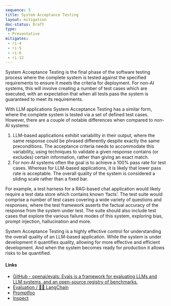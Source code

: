 ```yaml
---
sequence: 5
title: System Acceptance Testing
layout: mitigation
doc-status: Draft
type:
 - Preventative
mitigates:
 - ri-4
 - ri-5
 - ri-6
 - ri-12
---
```


System Acceptance Testing is the final phase of the software testing process where the complete system is tested against the specified requirements to ensure it meets the criteria for deployment. For non-AI systems, this will involve creating a number of test cases which are executed, with an expectation that when all tests pass the system is guaranteed to meet its requirements. 

With LLM applications System Acceptance Testing has a similar form, where the complete system is tested via a set of defined test cases. However, there are a couple of notable differences when compared to non-AI systems:

1. LLM-based applications exhibit variability in their output, where the same response could be phrased differently despite exactly the same preconditions. The acceptance criteria needs to accommodate this variability, using techniques to validate a given response contains (or excludes) certain information, rather than giving an exact match.
2. For non-AI systems often the goal is to achieve a 100% pass rate for test cases. Whereas for LLM-based applications, it is likely that lower pass rate is acceptable. The overall quality of the system is considered a sliding scale rather than a fixed bar.

For example, a test harness for a RAG-based chat application would likely require a test data store which contains known ‘facts’. The test suite would comprise a number of test cases covering a wide variety of questions and responses, where the test framework asserts the factual accuracy of the response from the system under test. The suite should also include test cases that explore the various failure modes of this system, exploring bias, prompt injection, hallucination and more.

System Acceptance Testing is a highly effective control for understanding the overall quality of an LLM-based application. While the system is under development it quantifies quality, allowing for more effective and efficient development. And when the system becomes ready for production it allows risks to be quantified.

#### Links

* [GitHub - openai/evals: Evals is a framework for evaluating LLMs and LLM systems, and an open-source registry of benchmarks.](https://github.com/openai/evals)
* [Evaluation / 🦜️🔗 LangChain](https://python.langchain.com/v0.1/docs/guides/productionization/evaluation/)
* [Promptfoo](https://www.promptfoo.dev/)
* [Inspect](https://inspect.ai-safety-institute.org.uk/) 